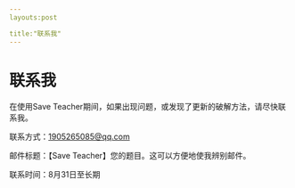 ```yaml
---
layouts:post

title:"联系我"
---
```

# 联系我
在使用Save Teacher期间，如果出现问题，或发现了更新的破解方法，请尽快联系我。

联系方式：1905265085@qq.com

邮件标题：【Save Teacher】您的题目。这可以方便地使我辨别邮件。

联系时间：8月31日至长期
